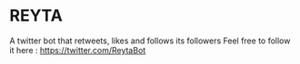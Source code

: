 # REYTA
A twitter bot that retweets, likes and follows its followers
Feel free to follow it here : https://twitter.com/ReytaBot
